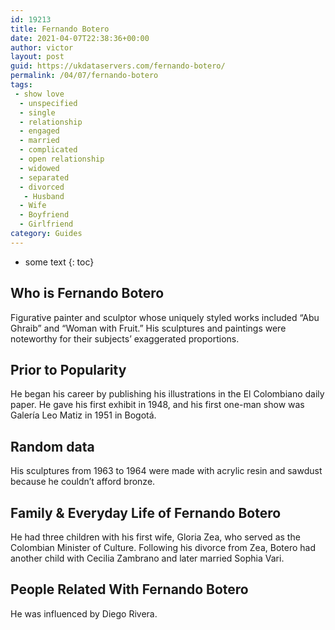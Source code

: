 ```yaml
---
id: 19213
title: Fernando Botero
date: 2021-04-07T22:38:36+00:00
author: victor
layout: post
guid: https://ukdataservers.com/fernando-botero/
permalink: /04/07/fernando-botero
tags:
 - show love
  - unspecified
  - single
  - relationship
  - engaged
  - married
  - complicated
  - open relationship
  - widowed
  - separated
  - divorced
   - Husband
  - Wife
  - Boyfriend
  - Girlfriend
category: Guides
---
```


* some text
{: toc}


## Who is Fernando Botero



Figurative painter and sculptor whose uniquely styled works included &#8220;Abu Ghraib&#8221; and &#8220;Woman with Fruit.&#8221; His sculptures and paintings were noteworthy for their subjects&#8217; exaggerated proportions.

                
                
                
## Prior to Popularity



He began his career by publishing his illustrations in the El Colombiano daily paper. He gave his first exhibit in 1948, and his first one-man show was Galería Leo Matiz in 1951 in Bogotá.

                
                
                
## Random data



His sculptures from 1963 to 1964 were made with acrylic resin and sawdust because he couldn&#8217;t afford bronze.

                
                
                
## Family & Everyday Life of Fernando Botero



He had three children with his first wife, Gloria Zea, who served as the Colombian Minister of Culture. Following his divorce from Zea, Botero had another child with Cecilia Zambrano and later married Sophia Vari.

                
                
                
## People Related With Fernando Botero



He was influenced by Diego Rivera.

                
              
            
          
          
          